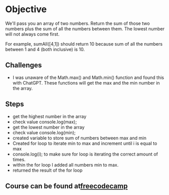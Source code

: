 # Objective
We'll pass you an array of two numbers. Return the sum of those two numbers plus the sum of all the numbers between them. The lowest number will not always come first.

For example, sumAll([4,1]) should return 10 because sum of all the numbers between 1 and 4 (both inclusive) is 10.

## Challenges
-  I was unaware of the Math.max() and Math.min() function and found this with ChatGPT. These functions will get the max and the min number in the array.

## Steps
- get the highest number in the array 
- check value console.log(max);
- get the lowest number in the array
- check value console.log(min);
- created variable to store sum of numbers between max and min
- Created for loop to iterate min to max and increment until i is equal to max
- console.log(i); to make sure for loop is iterating the correct amount of times.
- within the for loop I added all numbers min to max.
- returned the result of the for loop

## Course can be found at[freecodecamp](https://www.freecodecamp.org/learn/javascript-algorithms-and-data-structures/intermediate-algorithm-scripting/sum-all-numbers-in-a-range)
